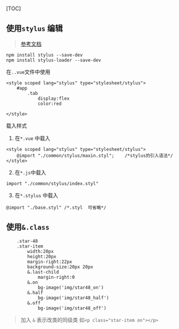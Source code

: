 
[TOC]


## 使用`stylus` 编辑
> [参考文档]()
```
npm install stylus --save-dev
npm install stylus-loader --save-dev
```
在`..vue`文件中使用
```
<style scoped lang="stylus" type="stylesheet/stylus">
    #app
        .tab
            display:flex
            color:red

</style>
````
载入样式
1. 在`*.vue` 中载入
```$
<style scoped lang="stylus" type="stylesheet/stylus">
    @import "./common/stylus/maxin.styl";    /*stylus的引入语法*/
</style>
```
2. 在`*.js`中载入
```$xslt
import "./common/stylus/index.styl"
```
3. 在`*.stylus` 中载入
```$xslt
@import "./base.styl" /*.styl  可省略*/
```


## 使用`&.class`
```
    .star-48
    .star-item
        width:20px
        height:20px
        margin-right:22px
        background-size:20px 20px
        &.last-child
            margin-right:0
        &.on
            bg-image('img/star48_on')
        &.half
            bg-image('img/star48_half')
        &.off
            bg-image('img/star48_off')
```
> 加入 `&` 表示改类的同级类  如`<p class="star-item on"></p>`